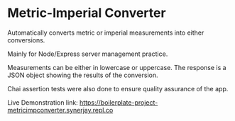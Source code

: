 # Metric-Imperial Converter

Automatically converts metric or imperial measurements into either conversions. 

Mainly for Node/Express server management practice. 

Measurements can be either in lowercase or uppercase. The response is a JSON object showing the results of the conversion. 

Chai assertion tests were also done to ensure quality assurance of the app. 

Live Demonstration link: https://boilerplate-project-metricimpconverter.synerjay.repl.co
